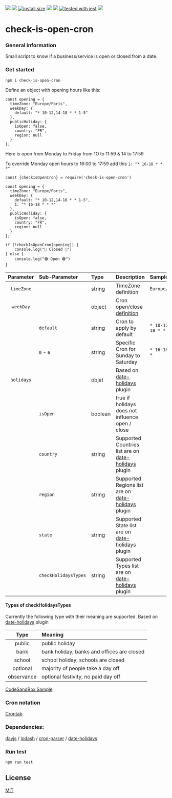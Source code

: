 ![](https://img.shields.io/npm/v/check-is-open-cron) ![](https://img.shields.io/npm/dm/check-is-open-cron) [![install size](https://packagephobia.com/badge?p=check-is-open-cron)](https://packagephobia.com/result?p=check-is-open-cron) ![](https://img.shields.io/github/issues/Xipotera/check-is-open-cron) ![](https://img.shields.io/github/issues-closed/Xipotera/check-is-open-cron?label=closed%20issues) [![tested with jest](https://img.shields.io/badge/tested_with-jest-99424f.svg)](https://github.com/facebook/jest)
![](https://img.shields.io/github/stars/Xipotera/check-is-open-cron?style=social)


# check-is-open-cron


### General information

Small script to know if a business/service is open or closed from a date.

### Get started

```npm i check-is-open-cron```

Define an object with opening hours like this:

```
const opening = {
  timeZone: "Europe/Paris",
  weekDay: {
    default: "* 10-12,14-18 * * 1-5"
  },
  publicHoliday: {
    isOpen: false,
    country: "FR",
    region: null
  }
};
```

Here is open from Monday to Friday from 1O to 11:59 & 14 to 17:59

To override Monday open hours to 16:00 to 17:59 add this `1: "* 16-18 * * *"`


```
const {checkIsOpenCron} = require('check-is-open-cron')

const opening = {
  timeZone: "Europe/Paris",
  weekDay: {
    default: "* 10-12,14-18 * * 1-5",
    1: "* 16-18 * * *"
  },
  publicHoliday: {
    isOpen: false,
    country: "FR",
    region: null
  }
};

if (!checkIsOpenCron(opening)) {
    console.log("🛑 Closed 🛑")
} else {
    console.log("🟢 Open 🟢")
}
```


| Parameter | Sub-Parameter | Type | Description | Sample |
| :---: | :--- | :--- | :--- | :--- |
| `timeZone` | | string |  TimeZone definition | `Europe/Paris`
| `weekDay` | |object | Cron open/close [definition][3]
| | `default` | string | Cron to apply by default  | `* 10-12,14-18 * * 1-5` |
| | `0` - `6` | string | Specific Cron for Sunday to Saturday | `* 16-18 * * *` |
| `holidays` | | objet | Based on [date-holidays][4] plugin
| | `isOpen` | boolean | true if holidays does not influence open / close
| | `country`| string | Supported Countries list are on [date-holidays][4] plugin
| | `region`| string | Supported Regions list are on [date-holidays][4] plugin
| | `state`| string | Supported State list are on [date-holidays][4] plugin
| | `checkHolidaysTypes`| string | Supported Types list are on [date-holidays][4] plugin


#### Types of checkHolidaysTypes 
Currently the following type with their meaning are supported. Based on [date-holidays][4] plugin

| Type | Meaning |
| :---: | :--- | 
| public|	public holiday|
| bank|	bank holiday, banks and offices are closed|
| school|	school holiday, schools are closed|
| optional|	majority of people take a day off|
| observance|	optional festivity, no paid day off|


[CodeSandBox Sample](https://codesandbox.io/s/checkisopencron-sample-v8vw2)

### Cron notation

[Crontab](https://crontab.guru/#*_9-13,14-18_*_*_1-5)

### Dependencies:

[dayjs][1] /
[lodash][2] /
[cron-parser][3] /
[date-holidays][4]

### Run test

```
npm run test
```


## License

[MIT](LICENSE)

[1]:https://www.npmjs.com/package/dayjs
[2]:https://www.npmjs.com/package/lodash
[3]:https://www.npmjs.com/package/cron-parser
[4]:https://www.npmjs.com/package/date-holidays
